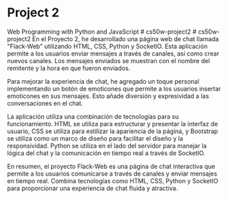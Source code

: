 # Project 2

Web Programming with Python and JavaScript
#   c s 5 0 w - p r o j e c t 2 
 
 #   c s 5 0 w - p r o j e c t 2 
 
 En el Proyecto 2, he desarrollado una página web de chat llamada "Flack-Web" utilizando HTML, CSS, Python y SocketIO. Esta aplicación permite a los usuarios enviar mensajes a través de canales, así como crear nuevos canales. Los mensajes enviados se muestran con el nombre del remitente y la hora en que fueron enviados.

Para mejorar la experiencia de chat, he agregado un toque personal implementando un botón de emoticones que permite a los usuarios insertar emoticones en sus mensajes. Esto añade diversión y expresividad a las conversaciones en el chat.

La aplicación utiliza una combinación de tecnologías para su funcionamiento. HTML se utiliza para estructurar y presentar la interfaz de usuario, CSS se utiliza para estilizar la apariencia de la página, y Bootstrap se utiliza como un marco de diseño para facilitar el diseño y la responsividad. Python se utiliza en el lado del servidor para manejar la lógica del chat y la comunicación en tiempo real a través de SocketIO.

En resumen, el proyecto Flack-Web es una página de chat interactiva que permite a los usuarios comunicarse a través de canales y enviar mensajes en tiempo real. Combina tecnologías como HTML, CSS, Python y SocketIO para proporcionar una experiencia de chat fluida y atractiva.
